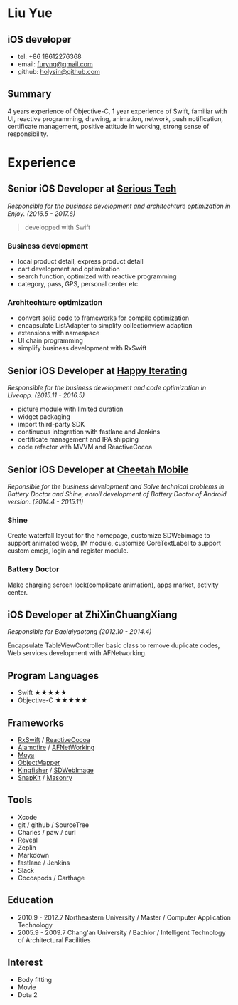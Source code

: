 # Liu Yue
## iOS developer
* tel: +86 18612276368   
* email: furyng@gmail.com
* github: [holysin@github.com](https://github.com/holysin)

## Summary
4 years experience of Objective-C, 1 year experience of Swift, familiar with UI, reactive programming, drawing, animation, network, push notification, certificate management, positive attitude in working, strong sense of responsibility.

# Experience
## Senior iOS Developer at [Serious Tech](https://enjoy.ricebook.com/)
*Responsible for the business development and architechture optimization in Enjoy. (2016.5 - 2017.6)*  
> developped with Swift

### Business development
* local product detail, express product detail
* cart development and optimization
* search function, optimized with reactive programming
* category, pass, GPS, personal center etc.

### Architechture optimization
* convert solid code to frameworks for compile optimization
* encapsulate ListAdapter to simplify collectionview adaption
* extensions with namespace
* UI chain programming
* simplify business development with RxSwift

## Senior iOS Developer at [Happy Iterating](https://zaizhibo.tv/) 
*Responsible for the business development and code optimization in Liveapp. (2015.11 - 2016.5)*

* picture module with limited duration
* widget packaging
* import third-party SDK
* continuous integration with fastlane and Jenkins
* certificate management and IPA shipping
* code refactor with MVVM and ReactiveCocoa

## Senior iOS Developer at [Cheetah Mobile](http://www.cmcm.com/zh-cn/) 
*Reponsible for the business development and Solve technical problems in Battery Doctor and Shine, enroll development of Battery Doctor of Android version. (2014.4 - 2015.11)*

### Shine
Create waterfall layout for the homepage, customize SDWebimage to support animated webp, IM module, customize CoreTextLabel to support custom emojs, login and register module.

### Battery Doctor
Make charging screen lock(complicate animation), apps market, activity center.

## iOS Developer at ZhiXinChuangXiang
*Responsible for Baolaiyaotong (2012.10 - 2014.4)*

Encapsulate TableViewController basic class to remove duplicate codes, Web services development with AFNetworking.

## Program Languages
* Swift ★★★★★
* Objective-C ★★★★★

## Frameworks
* [RxSwift](https://github.com/ReactiveX/RxSwift) / [ReactiveCocoa](https://github.com/ReactiveCocoa/ReactiveCocoa)
* [Alamofire](https://github.com/Alamofire/Alamofire) / [AFNetWorking](https://github.com/AFNetworking/AFNetworking)
* [Moya](https://github.com/Moya/Moya)
* [ObjectMapper](https://github.com/Hearst-DD/ObjectMapper)
* [Kingfisher](https://github.com/onevcat/Kingfisher) / [SDWebImage](https://github.com/rs/SDWebImage)
* [SnapKit](https://github.com/SnapKit/SnapKit) / [Masonry](https://github.com/SnapKit/Masonry)

## Tools
* Xcode
* git / github / SourceTree
* Charles / paw / curl
* Reveal
* Zeplin
* Markdown
* fastlane / Jenkins
* Slack
* Cocoapods / Carthage

## Education
* 2010.9 - 2012.7 Northeastern University / Master / Computer Application Technology  
* 2005.9 - 2009.7 Chang'an University / Bachlor / Intelligent Technology of Architectural Facilities 

## Interest
* Body fitting
* Movie
* Dota 2





